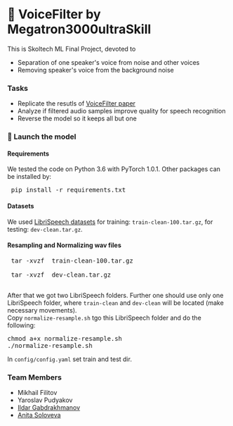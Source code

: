 # :mega: VoiceFilter by Megatron3000ultraSkill 
This is Skoltech ML Final Project, devoted to 
+ Separation of one speaker's voice from noise and other voices 
+ Removing speaker's voice from the background noise

### Tasks
+ Replicate the resutls of [VoiceFilter paper](https://arxiv.org/pdf/1810.04826.pdf)
+ Analyze if filtered audio samples improve quality for speech recognition
+ Reverse the model so it keeps all but one

### :rocket: Launch the model 
#### Requirements
We tested the code on Python 3.6 with PyTorch 1.0.1. Other packages can be installed by:
  <pre> pip install -r requirements.txt</pre>
#### Datasets
We used [LibriSpeech datasets](http://www.openslr.org/12/) for training: <code>train-clean-100.tar.gz</code>, for testing: <code>dev-clean.tar.gz</code>.

#### Resampling and Normalizing wav files
 <pre> tar -xvzf  train-clean-100.tar.gz <br>
 tar -xvzf  dev-clean.tar.gz
 </pre>
 After that we got two LibriSpeech folders. Further one should use only one LibriSpeech folder, where <code>train-clean</code> and <code>dev-clean</code> will be located (make necessary movements).
 <br>
 Copy <code>normalize-resample.sh</code> tgo this LibriSpeech folder and do the following:
  <pre>chmod a+x normalize-resample.sh <br>./normalize-resample.sh
</pre>
In <code>config/config.yaml</code> set train and test dir.



### Team Members 
+ Mikhail Filitov 
+ Yaroslav Pudyakov
+ [Ildar Gabdrakhmanov](https://github.com/KotShredinger)
+ [Anita Soloveva](https://github.com/aniton)
